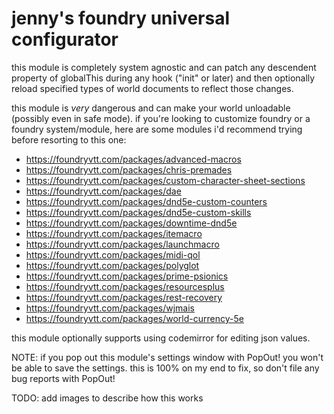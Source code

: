 # jenny's foundry universal configurator

this module is completely system agnostic and can patch any descendent property of globalThis during any hook ("init" or later) and then optionally reload specified types of world documents to reflect those changes.

this module is *very* dangerous and can make your world unloadable (possibly even in safe mode). if you're looking to customize foundry or a foundry system/module, here are some modules i'd recommend trying before resorting to this one:
 - https://foundryvtt.com/packages/advanced-macros
 - https://foundryvtt.com/packages/chris-premades
 - https://foundryvtt.com/packages/custom-character-sheet-sections
 - https://foundryvtt.com/packages/dae
 - https://foundryvtt.com/packages/dnd5e-custom-counters
 - https://foundryvtt.com/packages/dnd5e-custom-skills
 - https://foundryvtt.com/packages/downtime-dnd5e
 - https://foundryvtt.com/packages/itemacro
 - https://foundryvtt.com/packages/launchmacro
 - https://foundryvtt.com/packages/midi-qol
 - https://foundryvtt.com/packages/polyglot
 - https://foundryvtt.com/packages/prime-psionics
 - https://foundryvtt.com/packages/resourcesplus
 - https://foundryvtt.com/packages/rest-recovery
 - https://foundryvtt.com/packages/wjmais
 - https://foundryvtt.com/packages/world-currency-5e

this module optionally supports using codemirror for editing json values.

NOTE: if you pop out this module's settings window with PopOut! you won't be able to save the settings. this is 100% on my end to fix, so don't file any bug reports with PopOut!

TODO: add images to describe how this works